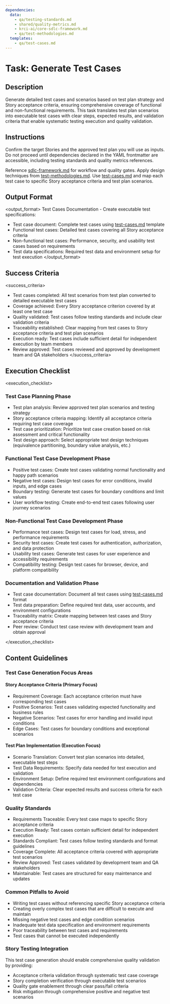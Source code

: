 ```yaml
---
dependencies:
  data:
    - qa/testing-standards.md
    - shared/quality-metrics.md
    - krci-ai/core-sdlc-framework.md
    - qa/test-methodologies.md
  templates:
    - qa/test-cases.md
---
```


# Task: Generate Test Cases

## Description

Generate detailed test cases and scenarios based on test plan strategy and Story acceptance criteria, ensuring comprehensive coverage of functional and non-functional requirements. This task translates test plan scenarios into executable test cases with clear steps, expected results, and validation criteria that enable systematic testing execution and quality validation.

## Instructions

<instructions>
Confirm the target Stories and the approved test plan you will use as inputs. Do not proceed until dependencies declared in the YAML frontmatter are accessible, including testing standards and quality metrics references.

Reference [sdlc-framework.md](./.krci-ai/data/krci-ai/core-sdlc-framework.md) for workflow and quality gates. Apply design techniques from [test-methodologies.md](./.krci-ai/data/test-methodologies.md). Use [test-cases.md](./.krci-ai/templates/test-cases.md) and map each test case to specific Story acceptance criteria and test plan scenarios.
</instructions>

## Output Format

<output_format>
Test Cases Documentation - Create executable test specifications:

- Test case document: Complete test cases using [test-cases.md](./.krci-ai/templates/test-cases.md) template
- Functional test cases: Detailed test cases covering all Story acceptance criteria
- Non-functional test cases: Performance, security, and usability test cases based on requirements
- Test data specifications: Required test data and environment setup for test execution
</output_format>

## Success Criteria

<success_criteria>
- Test cases completed: All test scenarios from test plan converted to detailed executable test cases
- Coverage achieved: Every Story acceptance criterion covered by at least one test case
- Quality validated: Test cases follow testing standards and include clear validation criteria
- Traceability established: Clear mapping from test cases to Story acceptance criteria and test plan scenarios
- Execution ready: Test cases include sufficient detail for independent execution by team members
- Review approved: Test cases reviewed and approved by development team and QA stakeholders
</success_criteria>

## Execution Checklist

<execution_checklist>

### Test Case Planning Phase

- Test plan analysis: Review approved test plan scenarios and testing strategy
- Story acceptance criteria mapping: Identify all acceptance criteria requiring test case coverage
- Test case prioritization: Prioritize test case creation based on risk assessment and critical functionality
- Test design approach: Select appropriate test design techniques (equivalence partitioning, boundary value analysis, etc.)

### Functional Test Case Development Phase

- Positive test cases: Create test cases validating normal functionality and happy path scenarios
- Negative test cases: Design test cases for error conditions, invalid inputs, and edge cases
- Boundary testing: Generate test cases for boundary conditions and limit values
- User workflow testing: Create end-to-end test cases following user journey scenarios

### Non-Functional Test Case Development Phase

- Performance test cases: Design test cases for load, stress, and performance requirements
- Security test cases: Create test cases for authentication, authorization, and data protection
- Usability test cases: Generate test cases for user experience and accessibility requirements
- Compatibility testing: Design test cases for browser, device, and platform compatibility

### Documentation and Validation Phase

- Test case documentation: Document all test cases using [test-cases.md](./.krci-ai/templates/qa/test-cases.md) format
- Test data preparation: Define required test data, user accounts, and environment configurations
- Traceability matrix: Create mapping between test cases and Story acceptance criteria
- Peer review: Conduct test case review with development team and obtain approval

</execution_checklist>

## Content Guidelines

### Test Case Generation Focus Areas

#### Story Acceptance Criteria (Primary Focus)

- Requirement Coverage: Each acceptance criterion must have corresponding test cases
- Positive Scenarios: Test cases validating expected functionality and business rules
- Negative Scenarios: Test cases for error handling and invalid input conditions
- Edge Cases: Test cases for boundary conditions and exceptional scenarios

#### Test Plan Implementation (Execution Focus)

- Scenario Translation: Convert test plan scenarios into detailed, executable test steps
- Test Data Requirements: Specify data needed for test execution and validation
- Environment Setup: Define required test environment configurations and dependencies
- Validation Criteria: Clear expected results and success criteria for each test case

### Quality Standards

- Requirements Traceable: Every test case maps to specific Story acceptance criteria
- Execution Ready: Test cases contain sufficient detail for independent execution
- Standards Compliant: Test cases follow testing standards and format guidelines
- Coverage Complete: All acceptance criteria covered with appropriate test scenarios
- Review Approved: Test cases validated by development team and QA stakeholders
- Maintainable: Test cases are structured for easy maintenance and updates

### Common Pitfalls to Avoid

- Writing test cases without referencing specific Story acceptance criteria
- Creating overly complex test cases that are difficult to execute and maintain
- Missing negative test cases and edge condition scenarios
- Inadequate test data specification and environment requirements
- Poor traceability between test cases and requirements
- Test cases that cannot be executed independently

### Story Testing Integration

This test case generation should enable comprehensive quality validation by providing:

- Acceptance criteria validation through systematic test case coverage
- Story completion verification through executable test scenarios
- Quality gate enablement through clear pass/fail criteria
- Risk mitigation through comprehensive positive and negative test scenarios
